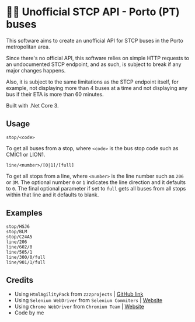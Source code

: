 # 🚌🚏 Unofficial STCP API - Porto (PT) buses

This software aims to create an unofficial API for STCP buses in the Porto metropolitan area.

Since there's no official API, this software relies on simple HTTP requests to an undocumented STCP endpoint, and as such, is subject to break if any major changes happens.

Also, it is subject to the same limitations as the STCP endpoint itself, for example, not displaying more than 4 buses at a time and not displaying any bus if their ETA is more than 60 minutes.

Built with .Net Core 3.

## Usage

`stop/<code>`

To get all buses from a stop, where `<code>` is the bus stop code such as CMIC1 or LION1.

`line/<number>/[0|1]/[full]`

To get all stops from a line, where `<number>` is the line number such as `206` or `3M`. The optional number `0` or `1` indicates the line direction and it defaults to `0`. The final optional parameter if set to `full` gets all buses from all stops within that line and it defaults to blank.

## Examples

```
stop/HSJ6
stop/BLM
stop/C24A5
line/206
line/602/0
line/505/1
line/300/0/full
line/901/1/full
```

## Credits

 * Using `HtmlAgilityPack` from `zzzprojects` | [GitHub link](https://github.com/zzzprojects/html-agility-pack)
 * Using `Selenium WebDriver` from `Selenium Commiters` | [Website](https://www.seleniumhq.org/)
 * Using `Chrome WebDriver` from `Chromium Team` | [Website](https://chromedriver.chromium.org/)
 * Code by me
